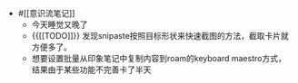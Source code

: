 - #[[意识流笔记]]
    - 今天睡觉又晚了
    - {{[[TODO]]}} 发现snipaste按照目标形状来快速截图的方法，截取卡片就方便多了。
    - 想要设置批量从印象笔记中复制内容到roam的keyboard maestro方式，结果由于某些功能不完善卡了半天
